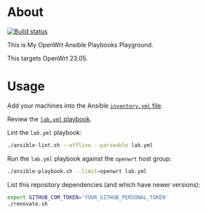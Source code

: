 # About

[![Build status](https://github.com/rgl/my-openwrt-ansible-playbooks/workflows/build/badge.svg)](https://github.com/rgl/my-openwrt-ansible-playbooks/actions?query=workflow%3Abuild)

This is My OpenWrt Ansible Playbooks Playground.

This targets OpenWrt 23.05.

# Usage

Add your machines into the Ansible [`inventory.yml` file](inventory.yml).

Review the [`lab.yml` playbook](lab.yml).

Lint the `lab.yml` playbook:

```bash
./ansible-lint.sh --offline --parseable lab.yml
```

Run the `lab.yml` playbook against the `openwrt` host group:

```bash
./ansible-playbook.sh --limit=openwrt lab.yml
```

List this repository dependencies (and which have newer versions):

```bash
export GITHUB_COM_TOKEN='YOUR_GITHUB_PERSONAL_TOKEN'
./renovate.sh
```

